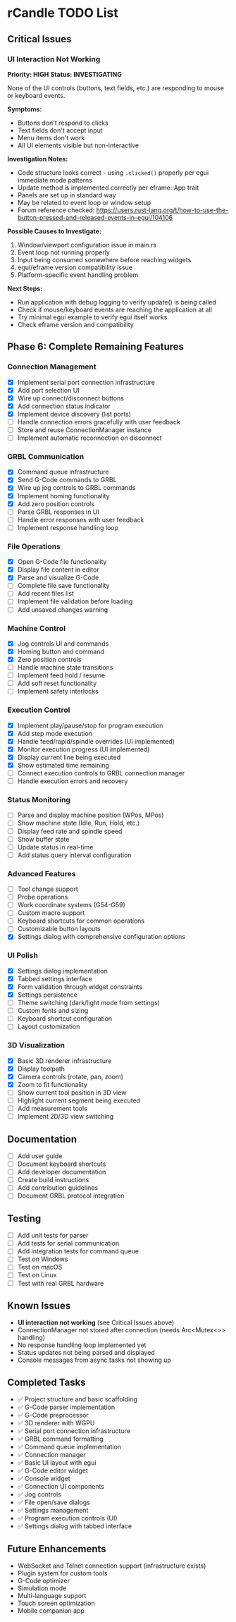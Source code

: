 # rCandle TODO List

## Critical Issues

### UI Interaction Not Working
**Priority: HIGH**
**Status: INVESTIGATING**

None of the UI controls (buttons, text fields, etc.) are responding to mouse or keyboard events.

**Symptoms:**
- Buttons don't respond to clicks
- Text fields don't accept input
- Menu items don't work
- All UI elements visible but non-interactive

**Investigation Notes:**
- Code structure looks correct - using `.clicked()` properly per egui immediate mode patterns
- Update method is implemented correctly per eframe::App trait
- Panels are set up in standard way
- May be related to event loop or window setup
- Forum reference checked: https://users.rust-lang.org/t/how-to-use-the-button-pressed-and-released-events-in-egui/104106

**Possible Causes to Investigate:**
1. Window/viewport configuration issue in main.rs
2. Event loop not running properly
3. Input being consumed somewhere before reaching widgets
4. egui/eframe version compatibility issue
5. Platform-specific event handling problem

**Next Steps:**
- Run application with debug logging to verify update() is being called
- Check if mouse/keyboard events are reaching the application at all
- Try minimal egui example to verify egui itself works
- Check eframe version and compatibility

## Phase 6: Complete Remaining Features

### Connection Management
- [x] Implement serial port connection infrastructure
- [x] Add port selection UI
- [x] Wire up connect/disconnect buttons
- [x] Add connection status indicator
- [x] Implement device discovery (list ports)
- [ ] Handle connection errors gracefully with user feedback
- [ ] Store and reuse ConnectionManager instance
- [ ] Implement automatic reconnection on disconnect

### GRBL Communication
- [x] Command queue infrastructure
- [x] Send G-Code commands to GRBL
- [x] Wire up jog controls to GRBL commands
- [x] Implement homing functionality
- [x] Add zero position controls
- [ ] Parse GRBL responses in UI
- [ ] Handle error responses with user feedback
- [ ] Implement response handling loop

### File Operations
- [x] Open G-Code file functionality
- [x] Display file content in editor
- [x] Parse and visualize G-Code
- [ ] Complete file save functionality
- [ ] Add recent files list
- [ ] Implement file validation before loading
- [ ] Add unsaved changes warning

### Machine Control
- [x] Jog controls UI and commands
- [x] Homing button and command
- [x] Zero position controls
- [ ] Handle machine state transitions
- [ ] Implement feed hold / resume
- [ ] Add soft reset functionality
- [ ] Implement safety interlocks

### Execution Control
- [x] Implement play/pause/stop for program execution
- [x] Add step mode execution
- [x] Handle feed/rapid/spindle overrides (UI implemented)
- [x] Monitor execution progress (UI implemented)
- [x] Display current line being executed
- [x] Show estimated time remaining
- [ ] Connect execution controls to GRBL connection manager
- [ ] Handle execution errors and recovery

### Status Monitoring
- [ ] Parse and display machine position (WPos, MPos)
- [ ] Show machine state (Idle, Run, Hold, etc.)
- [ ] Display feed rate and spindle speed
- [ ] Show buffer state
- [ ] Update status in real-time
- [ ] Add status query interval configuration

### Advanced Features
- [ ] Tool change support
- [ ] Probe operations
- [ ] Work coordinate systems (G54-G59)
- [ ] Custom macro support
- [ ] Keyboard shortcuts for common operations
- [ ] Customizable button layouts
- [x] Settings dialog with comprehensive configuration options

### UI Polish
- [x] Settings dialog implementation
- [x] Tabbed settings interface
- [x] Form validation through widget constraints
- [x] Settings persistence
- [ ] Theme switching (dark/light mode from settings)
- [ ] Custom fonts and sizing
- [ ] Keyboard shortcut configuration
- [ ] Layout customization

### 3D Visualization
- [x] Basic 3D renderer infrastructure
- [x] Display toolpath
- [x] Camera controls (rotate, pan, zoom)
- [x] Zoom to fit functionality
- [ ] Show current tool position in 3D view
- [ ] Highlight current segment being executed
- [ ] Add measurement tools
- [ ] Implement 2D/3D view switching

## Documentation
- [ ] Add user guide
- [ ] Document keyboard shortcuts
- [ ] Add developer documentation
- [ ] Create build instructions
- [ ] Add contribution guidelines
- [ ] Document GRBL protocol integration

## Testing
- [ ] Add unit tests for parser
- [ ] Add tests for serial communication
- [ ] Add integration tests for command queue
- [ ] Test on Windows
- [ ] Test on macOS
- [ ] Test on Linux
- [ ] Test with real GRBL hardware

## Known Issues
- **UI interaction not working** (see Critical Issues above)
- ConnectionManager not stored after connection (needs Arc<Mutex<>> handling)
- No response handling loop implemented yet
- Status updates not being parsed and displayed
- Console messages from async tasks not showing up

## Completed Tasks
- ✅ Project structure and basic scaffolding
- ✅ G-Code parser implementation
- ✅ G-Code preprocessor
- ✅ 3D renderer with WGPU
- ✅ Serial port connection infrastructure
- ✅ GRBL command formatting
- ✅ Command queue implementation
- ✅ Connection manager
- ✅ Basic UI layout with egui
- ✅ G-Code editor widget
- ✅ Console widget
- ✅ Connection UI components
- ✅ Jog controls
- ✅ File open/save dialogs
- ✅ Settings management
- ✅ Program execution controls (UI)
- ✅ Settings dialog with tabbed interface

## Future Enhancements
- WebSocket and Telnet connection support (infrastructure exists)
- Plugin system for custom tools
- G-Code optimizer
- Simulation mode
- Multi-language support
- Touch screen optimization
- Mobile companion app

